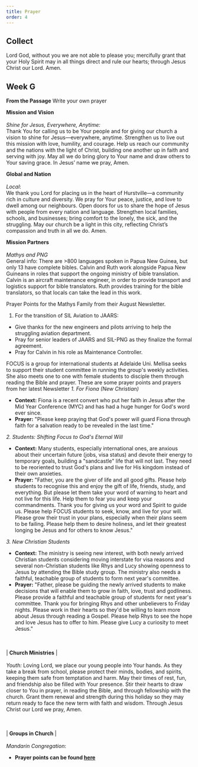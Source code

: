 ```yaml
---
title: Prayer
order: 4
---
```


## Collect
Lord God, without you we are not able to please you; mercifully grant that your Holy Spirit may in all things direct and rule our hearts; through Jesus Christ our Lord. Amen.

## Week G


**From the Passage**
Write your own prayer

**Mission and Vision** 
<br><br> *Shine for Jesus, Everywhere, Anytime:*  
Thank You for calling us to be Your people and for giving our church a vision to shine for Jesus—everywhere, anytime. Strengthen us to live out this mission with love, humility, and courage. Help us reach our community and the nations with the light of Christ, building one another up in faith and serving with joy. May all we do bring glory to Your name and draw others to Your saving grace.
In Jesus’ name we pray, Amen.


**Global and Nation** 
<br><br> *Local*:  
We thank you Lord  for placing us in the heart of Hurstville—a community rich in culture and diversity. We pray for Your peace, justice, and love to dwell among our neighbours. Open doors for us to share the hope of Jesus with people from every nation and language. Strengthen local families, schools, and businesses; bring comfort to the lonely, the sick, and the struggling. May our church be a light in this city, reflecting Christ’s compassion and truth in all we do. Amen.


**Mission Partners** 
<br><br> *Mathys and PNG*  
General info: There are >800 languages spoken in Papua New Guinea, but only 13 have complete bibles. Calvin and Ruth work alongside Papua New Guineans in roles that support the ongoing ministry of bible translation. Calvin is an aircraft maintenance engineer, in order to provide transport and logistics support for bible translators. Ruth provides training for the bible translators, so that locals can take the lead in this work. 

Prayer Points for the Mathys Family from their August Newsletter. 

1. For the transition of SIL Aviation to JAARS:
- Give thanks for the new engineers and pilots arriving to help the struggling aviation department.
- Pray for senior leaders of JAARS and SIL-PNG as they finalize the formal agreement.
- Pray for Calvin in his role as Maintenance Controller.













FOCUS is a group for international students at Adelaide Uni. Mellisa seeks to support their student committee in running the group's weekly activities. She also meets one to one with female students to disciple them through reading the Bible and prayer. These are some prayer points and prayers from her latest Newsletter
*1.  For Fiona (New Christian)*
- **Context:** Fiona is a recent convert who put her faith in Jesus after the Mid Year Conference (MYC) and has had a huge hunger for God's word ever since. 
- **Prayer:** "Please keep praying that God's power will guard Fiona through faith for a salvation ready to be revealed in the last time."

*2. Students: Shifting Focus to God's Eternal Will*
- **Context:** Many students, especially international ones, are anxious about their uncertain future (jobs, visa status) and devote their energy to temporary goals, building a "sandcastle" life that will not last. They need to be reoriented to trust God's plans and live for His kingdom instead of their own anxieties.
- **Prayer:** "Father, you are the giver of life and all good gifts. Please help students to recognise this and enjoy the gift of life, friends, study, and everything. But please let them take your word of warning to heart and not live for this life. Help them to fear you and keep your commandments. Thank you for giving us your word and Spirit to guide us. Please help FOCUS students to seek, know, and live for your will. Please grow their trust in your plans, especially when their plans seem to be failing. Please help them to desire holiness, and let their greatest longing be Jesus and for others to know Jesus."

*3. New Christian Students* 
- **Context:** The ministry is seeing new interest, with both newly arrived Christian students considering moving interstate for visa reasons and several non-Christian students like Rhys and Lucy showing openness to Jesus by attending the Bible study group. The ministry also needs a faithful, teachable group of students to form next year's committee.
- **Prayer:** "Father, please be guiding the newly arrived students to make decisions that will enable them to grow in faith, love, trust and godliness. Please provide a faithful and teachable group of students for next year's committee. Thank you for bringing Rhys and other unbelievers to Friday nights. Please work in their hearts so they'd be willing to learn more about Jesus through reading a Gospel. Please help Rhys to see the hope and love Jesus has to offer to him. Please give Lucy a curiosity to meet Jesus."

<br><br> | **Church Ministries** | <br><br> *Youth:*
Loving Lord, we place our young people into Your hands. As they take a break from school, please protect their minds, bodies, and spirits, keeping them safe from temptation and harm. May their times of rest, fun, and friendship also be filled with Your presence. Stir their hearts to draw closer to You in prayer, in reading the Bible, and through fellowship with the church. Grant them renewal and strength during this holiday so they may return ready to face the new term with faith and wisdom. Through Jesus Christ our Lord we pray, Amen.

<br><br>| **Groups in Church** | <br><br> *Mandarin Congregation*:




- **Prayer points can be found [here](https://stgeorgeshurstville.org.au/prayer)**
